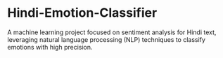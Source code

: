 # Hindi-Emotion-Classifier
A machine learning project focused on sentiment analysis for Hindi text, leveraging natural language processing (NLP) techniques to classify emotions with high precision.
